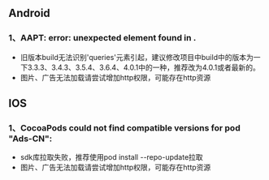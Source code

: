 ## Android

### 1、AAPT: error: unexpected element <queries> found in <manifest>.

* 旧版本build无法识别'queries'元素引起，建议修改项目中build中的版本为一下3.3.3、3.4.3、3.5.4、3.6.4、4.0.1中的一种，推荐改为4.0.1或者最新的。
* 图片、广告无法加载请尝试增加http权限，可能存在http资源

## IOS

### 1、CocoaPods could not find compatible versions for pod "Ads-CN":

* sdk库拉取失败，推荐使用pod install --repo-update拉取
* 图片、广告无法加载请尝试增加http权限，可能存在http资源
